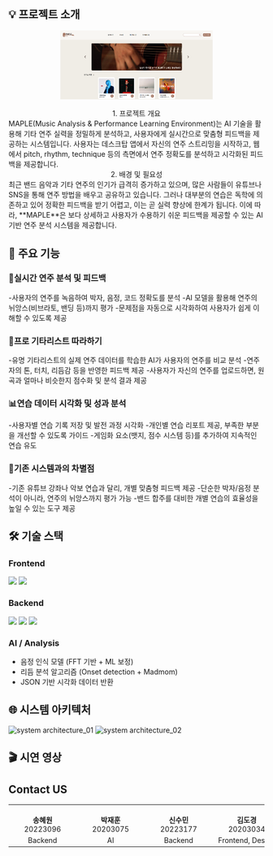 ## 💡 프로젝트 소개
<p align="center">
  <img src="assets/Maple.png" alt="MAPLE 로고" width="300"/>
</p>
<div align="center">
1. 프로젝트 개요
</div>
   MAPLE(Music Analysis & Performance Learning Environment)는 AI 기술을 활용해 기타 연주 실력을 정밀하게 분석하고, 사용자에게 실시간으로 맞춤형 피드백을 제공하는 시스템입니다. 사용자는 데스크탑 앱에서 자신의 연주 스트리밍을 시작하고, 웹에서 pitch, rhythm, technique 등의 측면에서 연주 정확도를 분석하고 시각화된 피드백을 제공합니다.
<div align="center">
2. 배경 및 필요성
</div>
   최근 밴드 음악과 기타 연주의 인기가 급격히 증가하고 있으며, 많은 사람들이 유튜브나 SNS을 통해 연주 방법을 배우고 공유하고 있습니다. 그러나 대부분의 연습은 독학에 의존하고 있어 정확한 피드백을 받기 어렵고, 이는 곧 실력 향상에 한계가 됩니다. 이에 따라, **MAPLE**은 보다 상세하고 사용자가 수용하기 쉬운 피드백을 제공할 수 있는 AI 기반 연주 분석 시스템을 제공합니다.

## 🦾 주요 기능
### 🎵실시간 연주 분석 및 피드백
-사용자의 연주를 녹음하여 박자, 음정, 코드 정확도를 분석
-AI 모델을 활용해 연주의 뉘앙스(비브라토, 밴딩 등)까지 평가
-문제점을 자동으로 시각화하여 사용자가 쉽게 이해할 수 있도록 제공

### 🎸프로 기타리스트 따라하기
-유명 기타리스트의 실제 연주 데이터를 학습한 AI가 사용자의 연주를 비교 분석
-연주자의 톤, 터치, 리듬감 등을 반영한 피드백 제공
-사용자가 자신의 연주를 업로드하면, 원곡과 얼마나 비슷한지 점수화 및 분석 결과 제공

### 📊연습 데이터 시각화 및 성과 분석
-사용자별 연습 기록 저장 및 발전 과정 시각화
-개인별 연습 리포트 제공, 부족한 부분을 개선할 수 있도록 가이드
-게임화 요소(뱃지, 점수 시스템 등)를 추가하여 지속적인 연습 유도

### 🚀기존 시스템과의 차별점
-기존 유튜브 강좌나 악보 연습과 달리, 개별 맞춤형 피드백 제공
-단순한 박자/음정 분석이 아니라, 연주의 뉘앙스까지 평가 가능
-밴드 합주를 대비한 개별 연습의 효율성을 높일 수 있는 도구 제공

## 🛠 기술 스택

### Frontend
<img src="https://img.shields.io/badge/react-%2320232a.svg?style=for-the-badge&logo=react&logoColor=%2361DAFB"/>
<img src="https://img.shields.io/badge/tailwindcss-%2338B2AC.svg?style=for-the-badge&logo=tailwind-css&logoColor=white"/>

### Backend
<img src="https://img.shields.io/badge/python-3670A0?style=for-the-badge&logo=python&logoColor=ffdd54"/>
<img src="https://img.shields.io/badge/FastAPI-005571?style=for-the-badge&logo=fastapi"/>
<img src="https://img.shields.io/badge/firebase-%23039BE5.svg?style=for-the-badge&logo=firebase"/>


### AI / Analysis
- 음정 인식 모델 (FFT 기반 + ML 보정)
- 리듬 분석 알고리즘 (Onset detection + Madmom)
- JSON 기반 시각화 데이터 반환

## 🌐 시스템 아키텍처
![system architecture_01](https://github.com/kookmin-sw/capstone-2025-05/assets/67200721/badc0378-e521-4f8b-9da3-b21fbdcb1cdf)
![system architecture_02](https://github.com/kookmin-sw/capstone-2025-05/assets/67200721/97829a51-8f23-463e-ae51-dba16b09be13)

## 🎬 시연 영상

## Contact US
<table>
  <tr align="center">
    <td style="min-width: 120px;">
      <br />
      <b>송혜원</b><br />
      20223096
    </td>
    <td style="min-width: 120px;">
      <br />
      <b>박재훈</b><br />
      20203075
    </td>
    <td style="min-width: 120px;">
      <br />
      <b>신수민</b><br />
      20223177
    </td>
    <td style="min-width: 120px;">
      <br />
      <b>김도경</b><br />
      20203034
    </td>
    <td style="min-width: 120px;">
      <br />
      <b>박지민</b><br />
      20223079
    </td>
    <td style="min-width: 120px;">
      <br />
      <b>이정윤</b><br />
      20223124
    </td>
  </tr>
  <tr align="center">
    <td>Backend</td>
    <td>AI</td>
    <td>Backend</td>
    <td>Frontend, Design</td>
    <td>Frontend, Design</td>
    <td>Frontend, Design</td>
  </tr>
</table>
